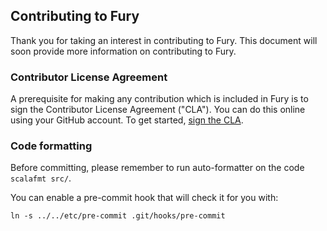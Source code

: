 ## Contributing to Fury

Thank you for taking an interest in contributing to Fury. This document will
soon provide more information on contributing to Fury.

### Contributor License Agreement

A prerequisite for making any contribution which is included in Fury is to sign
the Contributor License Agreement ("CLA"). You can do this online using your
GitHub account. To get started, [sign the
CLA](https://www.clahub.com/agreements/propensive/fury).

### Code formatting

Before committing, please remember to run auto-formatter on the code `scalafmt src/`.

You can enable a pre-commit hook that will check it for you with:

    ln -s ../../etc/pre-commit .git/hooks/pre-commit

